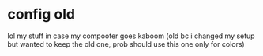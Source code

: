 # config old
lol my stuff in case my compooter goes kaboom
(old bc i changed my setup but wanted to keep the old one, prob should use this one only for colors)
